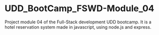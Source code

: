 # UDD_BootCamp_FSWD-Module_04
Project module 04 of the Full-Stack development UDD bootcamp. It is a hotel reservation system made in javascript, using node.js and express.
